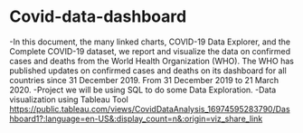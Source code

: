 # Covid-data-dashboard
-In this document, the many linked charts, COVID-19 Data Explorer, and the Complete COVID-19 dataset, we report and visualize the data on confirmed cases and deaths from the World Health Organization (WHO).
The WHO has published updates on confirmed cases and deaths on its dashboard for all countries since 31 December 2019. From 31 December 2019 to 21 March 2020.
-Project we will be using SQL to do some Data Exploration.
-Data visualization using Tableau Tool
https://public.tableau.com/views/CovidDataAnalysis_16974595283790/Dashboard1?:language=en-US&:display_count=n&:origin=viz_share_link
